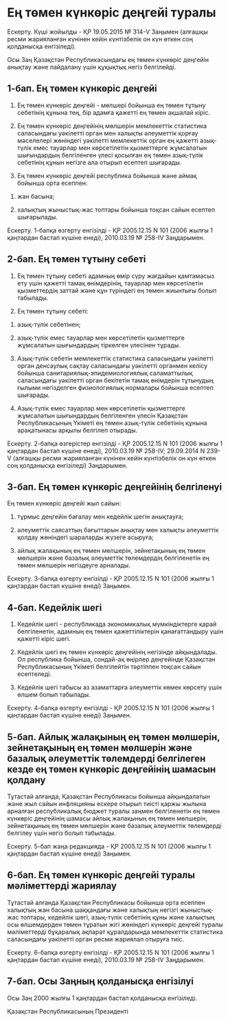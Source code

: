 # Ең төмен күнкөріс деңгейі туралы

Ескерту. Күші жойылды - ҚР 19.05.2015 № 314-V Заңымен (алғашқы ресми жарияланған күнінен кейін күнтізбелік он күн өткен соң қолданысқа енгізіледі).

Осы Заң Қазақстан Республикасындағы ең төмен күнкөрiс деңгейiн анықтау және пайдалану үшiн құқықтық негiз белгiлейдi.

## 1-бап. Ең төмен күнкөрiс деңгейi

1. Ең төмен күнкөрiс деңгейi - мөлшерi бойынша ең төмен тұтыну себетiнiң құнына тең, бiр адамға қажеттi ең төмен ақшалай кiрiс.

2. Ең төмен күнкөрiс деңгейiнiң мөлшерiн мемлекеттік статистика саласындағы уәкiлеттi орган мен халықты әлеуметтік қорғау мәселелері жөніндегі уәкілетті мемлекеттік орган ең қажеттi азық-түлiк емес тауарлар мен көрсетiлетiн қызметтерге жұмсалатын шығындардың белгiленген үлесi қосылған ең төмен азық-түлiк себетiнiң құнын негiзге ала отырып есептеп шығарады.

3. Ең төмен күнкөрiс деңгейi республика бойынша және аймақ бойынша орта есеппен:

1) жан басына;

2) халықтың жыныстық-жас топтары бойынша тоқсан сайын есептеп шығарылады.

Ескерту. 1-бапқа өзгерту енгізілді - ҚР 2005.12.15 N 101 (2006 жылғы 1 қаңтардан бастап күшіне енеді), 2010.03.19 № 258-IV Заңдарымен.

## 2-бап. Ең төмен тұтыну себетi

1. Ең төмен тұтыну себеті адамның өмір сүру жағдайын қамтамасыз ету үшін қажетті тамақ өнімдерінің, тауарлар мен көрсетілетін қызметтердің заттай және құн түріндегі ең төмен жиынтығы болып табылады.

2. Ең төмен тұтыну себетi:

1) азық-түлiк себетiнен;

2) азық-түлік емес тауарлар мен көрсетілетін қызметтерге жұмсалатын шығындардың тіркелген үлесінен тұрады.

3. Азық-түлiк себетiн мемлекеттік статистика саласындағы уәкiлеттi орган денсаулық сақтау саласындағы уәкілетті органмен келісу бойынша санитариялық-эпидемиологиялық саламаттылық саласындағы уәкiлеттi орган бекітетін тамақ өнiмдерiн тұтынудың ғылыми негiзделген физиологиялық нормалары бойынша есептеп шығарады.

4. Азық-түлiк емес тауарлар мен көрсетiлетiн қызметтерге жұмсалатын шығындардың белгiленген үлесiн Қазақстан Республикасының Үкiметi ең төмен азық-түлiк себетiнiң құнына арақатынасы арқылы белгiлеп отырады.

Ескерту. 2-бапқа өзгерістер енгізілді - ҚР 2005.12.15 N 101 (2006 жылғы 1 қаңтардан бастап күшіне енеді), 2010.03.19 № 258-IV; 29.09.2014 N 239-V (алғашқы ресми жарияланған күнінен кейiн күнтiзбелiк он күн өткен соң қолданысқа енгiзiледi) Заңдарымен.

## 3-бап. Ең төмен күнкөрiс деңгейiнiң белгiленуi

Ең төмен күнкөрiс деңгейi жыл сайын:

1) тұрмыс деңгейiн бағалау мен кедейлiк шегiн анықтауға;

2) әлеуметтiк саясаттың бағыттарын анықтау мен халықты әлеуметтiк қолдау жөнiндегi шараларды жүзеге асыруға;

3) айлық жалақының ең төмен мөлшерін, зейнетақының ең төмен мөлшерін және базалық әлеуметтiк төлемдердiң белгiленетiн ең төмен мөлшерiн негiздеуге арналады.

Ескерту. 3-бапқа өзгерту енгізілді - ҚР 2005.12.15 N 101 (2006 жылғы 1 қаңтардан бастап күшіне енеді) Заңымен.

## 4-бап. Кедейлiк шегi

1. Кедейлiк шегi - республикада экономикалық мүмкiндiктерге қарай белгiленетiн, адамның ең төмен қажеттiлiктерiн қанағаттандыру үшiн қажеттi кiрiс шегi.

2. Кедейлік шегі ең төмен күнкөріс деңгейінің негізінде айқындалады. Ол республика бойынша, сондай-ақ өңірлер деңгейінде Қазақстан Республикасының Үкіметі белгілейтін тәртіппен тоқсан сайын есептеледі.

3. Кедейлiк шегi табысы аз азаматтарға әлеуметтік көмек көрсету үшiн өлшем болып табылады.

Ескерту. 4-бапқа өзгерту енгізілді - ҚР 2005.12.15 N 101 (2006 жылғы 1 қаңтардан бастап күшіне енеді) Заңымен.

## 5-бап. Айлық жалақының ең төмен мөлшерін, зейнетақының ең төмен мөлшерін және базалық әлеуметтік төлемдерді белгілеген кезде ең төмен күнкөріс деңгейінің шамасын қолдану

Тұтастай алғанда, Қазақстан Республикасы бойынша айқындалатын және жыл сайын инфляцияны ескере отырып тиісті қаржы жылына арналған республикалық бюджет туралы заңмен белгіленетін ең төмен күнкөріс деңгейінің шамасы айлық жалақының ең төмен мөлшерін, зейнетақының ең төмен мөлшерін және базалық әлеуметтік төлемдерді белгілеу үшін негіз болып табылады.

Ескерту. 5-бап жаңа редакцияда - ҚР 2005.12.15 N 101 (2006 жылғы 1 қаңтардан бастап күшіне енеді) Заңымен.

## 6-бап. Ең төмен күнкөріс деңгейі туралы мәліметтерді жариялау

Тұтастай алғанда Қазақстан Республикасы бойынша орта есеппен халықтың жан басына шаққандағы және халықтың негізгі жыныстық-жас топтары, кедейлік шегі, азық-түлік себетінің құны және халықтың осы өлшемдерден төмен тұратын жігі жөніндегі күнкөріс деңгейі туралы мәліметтерді бұқаралық ақпарат құралдарында мемлекеттік статистика саласындағы уәкілетті орган ресми жариялап отыруға тиіс.

Ескерту. 6-бапқа өзгерту енгізілді - ҚР 2005.12.15 N 101 (2006 жылғы 1 қаңтардан бастап күшіне енеді), 2010.03.19 № 258-IV Заңдарымен.

## 7-бап. Осы Заңның қолданысқа енгізілуі

Осы Заң 2000 жылғы 1 қаңтардан бастап қолданысқа енгізіледі.

Қазақстан Республикасының Президенті

